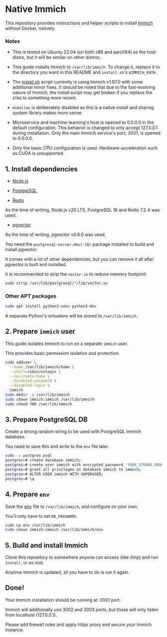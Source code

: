 # Native Immich

This repository provides instructions and helper scripts to install [Immich](https://github.com/immich-app/immich) without Docker, natively.

### Notes

 * This is tested on Ubuntu 22.04 (on both x86 and aarch64) as the host distro, but it will be similar on other distros.

 * This guide installs Immich to `/var/lib/immich`. To change it, replace it to the directory you want in this README and `install.sh`'s `$IMMICH_PATH`.

 * The [install.sh](install.sh) script currently is using Immich v1.97.0 with some additional minor fixes. It should be noted that due to the fast-evolving nature of Immich, the install script may get broken if you replace the `$TAG` to something more recent.

 * `mimalloc` is deliberately disabled as this is a native install and sharing system library makes more sense.

 * Microservice and machine-learning's host is opened to 0.0.0.0 in the default configuration. This behavior is changed to only accept 127.0.0.1 during installation. Only the main Immich service's port, 3001, is opened to 0.0.0.0.

 * Only the basic CPU configuration is used. Hardware-acceleration such as CUDA is unsupported.

## 1. Install dependencies

 * [Node.js](https://github.com/nodesource/distributions)

 * [PostgreSQL](https://www.postgresql.org/download/linux/ubuntu)

 * [Redis](https://redis.io/docs/install/install-redis/install-redis-on-linux)

As the time of writing, Node.js v20 LTS, PostgreSQL 16 and Redis 7.2.4 was used.

 * [pgvector](https://github.com/pgvector/pgvector)

As the time of writing, pgvector v0.6.0 was used.

You need the `postgresql-server-dev(-16)` package installed to build and install pgvector.

It comes with a lot of other dependencies, but you can remove it all after pgvector is built and installed.

It is recommended to strip the `vector.so` to reduce memory footprint:

``` bash
sudo strip /usr/lib/postgresql/*/lib/vector.so
```

### Other APT packages

``` bash
sudo apt install python3-venv python3-dev
```

A separate Python's virtualenv will be stored to `/var/lib/immich`.

## 2. Prepare `immich` user

This guide isolates Immich to run on a separate `immich` user.

This provides basic permission isolation and protection.

``` bash
sudo adduser \
  --home /var/lib/immich/home \
  --shell=/sbin/nologin \
  --no-create-home \
  --disabled-password \
  --disabled-login \
  immich
sudo mkdir -p /var/lib/immich
sudo chown immich:immich /var/lib/immich
sudo chmod 700 /var/lib/immich
```

## 3. Prepare PostgreSQL DB

Create a strong random string to be used with PostgreSQL immich database.

You need to save this and write to the `env` file later.

``` bash
sudo -u postgres psql
postgres=# create database immich;
postgres=# create user immich with encrypted password 'YOUR_STRONG_RANDOM_PW';
postgres=# grant all privileges on database immich to immich;
postgrse=# ALTER USER immich WITH SUPERUSER;
postgres=# \q
```

## 4. Prepare `env`

Save the [env](env) file to `/var/lib/immich`, and configure on your own.

You'll only have to set `DB_PASSWORD`.

``` bash
sudo cp env /var/lib/immich
sudo chown immich:immich /var/lib/immich/env
```

## 5. Build and install Immich

Clone this repository to somewhere anyone can access (like /tmp) and run `install.sh` as root.

Anytime Immich is updated, all you have to do is run it again.

## Done!

Your Immich installation should be running at :3001 port.

Immich will additionally use 3002 and 3003 ports, but those will only listen from localhost (127.0.0.1).

Please add firewall rules and apply https proxy and secure your Immich instance.
